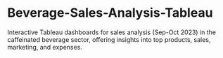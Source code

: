 # Beverage-Sales-Analysis-Tableau
 Interactive Tableau dashboards for sales analysis (Sep-Oct 2023) in the caffeinated beverage sector, offering insights into top products, sales, marketing, and expenses.

